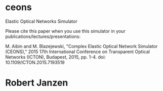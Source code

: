 # ceons
Elastic Optical Networks Simulator

Please cite this paper when you use this simulator in your publications/lectures/presentations:

M. Aibin and M. Blazejewski, "Complex Elastic Optical Network Simulator (CEONS)," 2015 17th International Conference on Transparent Optical Networks (ICTON), Budapest, 2015, pp. 1-4.
doi: 10.1109/ICTON.2015.7193519

# Robert Janzen